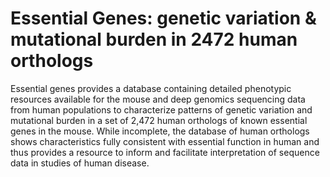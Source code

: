 # Essential Genes: genetic variation & mutational burden in 2472 human orthologs
Essential genes provides a database containing detailed phenotypic resources available for the mouse and deep genomics sequencing data from human populations to characterize patterns of genetic variation and mutational burden in a set of 2,472 human orthologs of known essential genes in the mouse. While incomplete, the database of human orthologs shows characteristics fully consistent with essential function in human and thus provides a resource to inform and facilitate interpretation of sequence data in studies of human disease.
